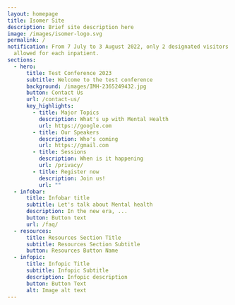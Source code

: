```yaml
---
layout: homepage
title: Isomer Site
description: Brief site description here
image: /images/isomer-logo.svg
permalink: /
notification: From 7 July to 3 August 2022, only 2 designated visitors are
  allowed for each inpatient.
sections:
  - hero:
      title: Test Conference 2023
      subtitle: Welcome to the test conference
      background: /images/IMH-2365249432.jpg
      button: Contact Us
      url: /contact-us/
      key_highlights:
        - title: Major Topics
          description: What's up with Mental Health
          url: https://google.com
        - title: Our Speakers
          description: Who's coming
          url: https://gmail.com
        - title: Sessions
          description: When is it happening
          url: /privacy/
        - title: Register now
          description: Join us!
          url: ""
  - infobar:
      title: Infobar title
      subtitle: Let's talk about Mental health
      description: In the new era, ...
      button: Button text
      url: /faq/
  - resources:
      title: Resources Section Title
      subtitle: Resources Section Subtitle
      button: Resources Button Name
  - infopic:
      title: Infopic Title
      subtitle: Infopic Subtitle
      description: Infopic description
      button: Button Text
      alt: Image alt text
---
```

